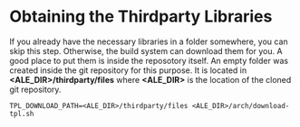 # Obtaining the Thirdparty Libraries
If you already have the necessary libraries in a folder somewhere, you can skip this step.  Otherwise, the build system can download them for you.  A good place to put them is inside the reposotory itself.  An empty folder was created inside the git repository for this purpose.  It is located in **<ALE_DIR>/thirdparty/files** where **<ALE_DIR>** is the location of the cloned git repository.

    TPL_DOWNLOAD_PATH=<ALE_DIR>/thirdparty/files <ALE_DIR>/arch/download-tpl.sh


